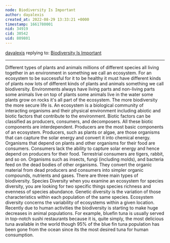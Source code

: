 ```yaml
---
node: Biodiversity Is Important 
author: dayalexis
created_at: 2022-08-29 13:33:21 +0000
timestamp: 1661780001
nid: 34919
cid: 30542
uid: 809801
---
```




[dayalexis](../profile/dayalexis) replying to: [Biodiversity Is Important ](../notes/TheChessGym/08-29-2022/biodiversity-is-important)

----
Different types of plants and animals millions of different species all living together in an environment in something we call an ecosystem. For an ecosystem to be successful for it to be healthy it must have different kinds of plants now lots of different kinds of plants and animals something we call biodiversity. Environments always have living parts and non-living parts some animals live on top of plants some animals live in the water some plants grow on rocks it's all part of the ecosystem. The more biodiversity the more secure life is. An ecosystem is a biological community of interacting organisms and their physical environment including abiotic and biotic factors that contribute to the environment. Biotic factors can be classified as producers, consumers, and decomposers. All these biotic components are interdependent. Producers are the most basic components of an ecosystem. Producers, such as plants or algae, are those organisms that can capture the solar energy and convert it into chemical energy. Organisms that depend on plants and other organisms for their food are consumers. Consumers lack the ability to capture solar energy and hence depend on producers for their food. Terrestrial consumers are tigers, rabbit, and so on. Organisms such as insects, fungi (including molds), and bacteria feed on the dead bodies of other organisms. They convert the organic material from dead producers and consumers into simpler organic compounds, nutrients and gases. There are three main types of biodiversity. Species Diversity when you examine an ecosystem for species diversity, you are looking for two specific things species richness and evenness of species abundance. Genetic diversity is the variation of those characteristics within each population of the same species. Ecosystem diversity concerns the variability of ecosystems within a given location. Recently due to human activities the biodiversity is starting to make huge decreases in animal populations. For example, bluefin tuna is usually served in top-notch sushi restaurants because it is, quite simply, the most delicious tuna available in the world though 95% of the blue fin tuna population has been gone from the ocean since its the most desired tuna for human consumption.